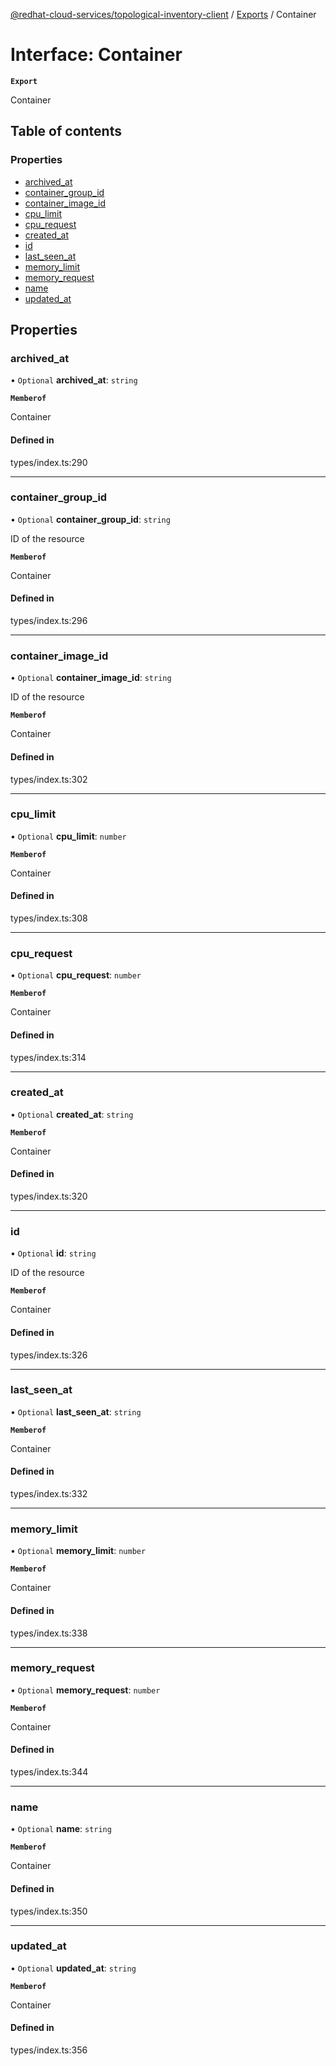 [@redhat-cloud-services/topological-inventory-client](../README.md) / [Exports](../modules.md) / Container

# Interface: Container

**`Export`**

Container

## Table of contents

### Properties

- [archived\_at](Container.md#archived_at)
- [container\_group\_id](Container.md#container_group_id)
- [container\_image\_id](Container.md#container_image_id)
- [cpu\_limit](Container.md#cpu_limit)
- [cpu\_request](Container.md#cpu_request)
- [created\_at](Container.md#created_at)
- [id](Container.md#id)
- [last\_seen\_at](Container.md#last_seen_at)
- [memory\_limit](Container.md#memory_limit)
- [memory\_request](Container.md#memory_request)
- [name](Container.md#name)
- [updated\_at](Container.md#updated_at)

## Properties

### archived\_at

• `Optional` **archived\_at**: `string`

**`Memberof`**

Container

#### Defined in

types/index.ts:290

___

### container\_group\_id

• `Optional` **container\_group\_id**: `string`

ID of the resource

**`Memberof`**

Container

#### Defined in

types/index.ts:296

___

### container\_image\_id

• `Optional` **container\_image\_id**: `string`

ID of the resource

**`Memberof`**

Container

#### Defined in

types/index.ts:302

___

### cpu\_limit

• `Optional` **cpu\_limit**: `number`

**`Memberof`**

Container

#### Defined in

types/index.ts:308

___

### cpu\_request

• `Optional` **cpu\_request**: `number`

**`Memberof`**

Container

#### Defined in

types/index.ts:314

___

### created\_at

• `Optional` **created\_at**: `string`

**`Memberof`**

Container

#### Defined in

types/index.ts:320

___

### id

• `Optional` **id**: `string`

ID of the resource

**`Memberof`**

Container

#### Defined in

types/index.ts:326

___

### last\_seen\_at

• `Optional` **last\_seen\_at**: `string`

**`Memberof`**

Container

#### Defined in

types/index.ts:332

___

### memory\_limit

• `Optional` **memory\_limit**: `number`

**`Memberof`**

Container

#### Defined in

types/index.ts:338

___

### memory\_request

• `Optional` **memory\_request**: `number`

**`Memberof`**

Container

#### Defined in

types/index.ts:344

___

### name

• `Optional` **name**: `string`

**`Memberof`**

Container

#### Defined in

types/index.ts:350

___

### updated\_at

• `Optional` **updated\_at**: `string`

**`Memberof`**

Container

#### Defined in

types/index.ts:356
